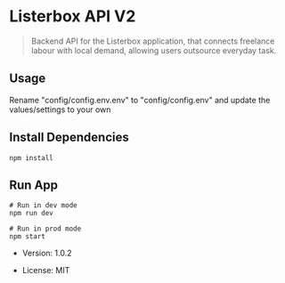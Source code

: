 # Listerbox API V2

> Backend API for the Listerbox application, that connects freelance labour with local demand, allowing users outsource everyday task.

## Usage

Rename "config/config.env.env" to "config/config.env" and update the values/settings to your own

## Install Dependencies

```
npm install
```

## Run App

```
# Run in dev mode
npm run dev

# Run in prod mode
npm start
```

- Version: 1.0.2

- License: MIT
